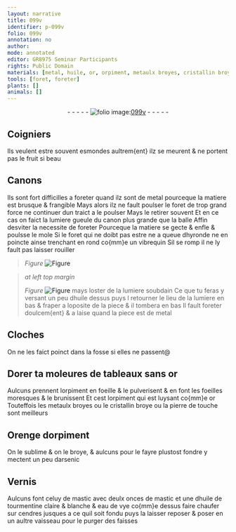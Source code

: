 ```yaml
---
layout: narrative
title: 099v
identifier: p-099v
folio: 099v
annotation: no
author:
mode: annotated
editor: GR8975 Seminar Participants
rights: Public Domain
materials: [metal, huile, or, orpiment, metaulx broyes, cristallin broye, pierre de touche, arsenic, mastic, huile de tourmentine, eau de vye, cendres]
tools: [foret, foreter]
plants: []
animals: []
---
```


<div class="folio" align="center">- - - - - <a href="http://gallica.bnf.fr/ark:/12148/btv1b10500001g/f204.image.r=Recueil%20de%20recettes%20et%20secrets%20concernant%20l'art%20du%20mouleur,%20de%20l'artificier%20et%20du%20peintre " target="_blank"><img src="https://cu-mkp.github.io/2017-workshop-edition/assets/photo-icon.png" alt="folio image: " style="display:inline-block; margin-bottom:-3px;"/>099v</a> - - - - - </div>    

## Coigniers

 
Ils veulent estre souvent esmondes aultrem{ent} ilz se meurent & ne portent pas le fruit si beau
    

## Canons

 
Ils sont fort difficilles a foreter quand ilz sont de <span class="m">metal</span> pourceque la matiere est brusque & frangible Mays alors ilz ne fault poulser le <span class="tl">foret</span> de trop grand force ne continuer dun traict a le poulser Mays le retirer souvent Et en ce cas on faict la lumiere gueule du canon plus grande que la balle Affin desviter la necessite de <span class="tl">foreter</span> Pourceque la matiere se gecte & enfle & poulsse le mole Si le <span class="tl">foret</span> qui ne doibt pas estre ne a queue dhyronde ne en poincte ainse trenchant en rond co{mm}e un vibrequin Sil se romp il ne ly fault pas laisser rouiller 
> *Figure*
> <a href="" target="_blank"><img src="https://cu-mkp.github.io/GR8975-edition/assets/photo-icon.png" alt="Figure" style="display:inline-block; margin-bottom:-3px;"/></a>

 
> *at left top margin*
> 
>   
> *Figure*
> <a href="" target="_blank"><img src="https://cu-mkp.github.io/GR8975-edition/assets/photo-icon.png" alt="Figure" style="display:inline-block; margin-bottom:-3px;"/></a>
 mays loster de la lumiere soubdain Ce que tu feras y versant un peu d<span class="m">huile</span> dessus puys l retourner le lieu de la lumiere en bas & fraper a loposite de la piece & il tombera en bas Il fault <span class="tl">foreter</span> doulcem{ent} & a laise quand la piece est de <span class="m">metal</span>
    

## Cloches

 
On ne les faict poinct dans la fosse si elles ne passent@
    

## Dorer ta moleures de tableaux  sans <span class="m">or</span>

 
Aulcuns prennent l<span class="m">orpiment</span> en foeille & le pulverisent & en font les foeilles moresques & le brunissent Et cest l<span class="m">orpiment</span> qui est luysant co{mm}e <span class="m">or</span> Touteffois les <span class="m">metaulx broyes</span> ou le <span class="m">cristallin broye</span> ou la <span class="m">pierre de touche</span> sont meilleurs
    

## Orenge d<span class="m">orpiment</span>

 
On le sublime & on le broye, & aulcuns pour le fayre plustost fondre y mectent un peu d<span class="m">arsenic</span>
    

## Vernis

 
Aulcuns font celuy de <span class="m">mastic</span> avec deulx onces de <span class="m">mastic</span> et une d<span class="m">huile de tourmentine</span> claire & blanche & <span class="m">eau de vye</span> co{mm}e dessus faire chaufer sur <span class="m">cendres</span> jusques a ce quil soit fondu puys la laisser reposer & poser en un aultre vaisseau pour le purger des faisses
 